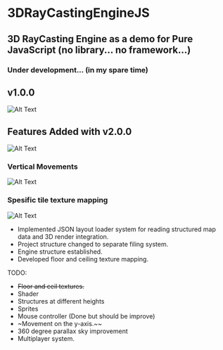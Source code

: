 # 3DRayCastingEngineJS
## 3D RayCasting Engine as a demo for Pure JavaScript (no library... no framework...)
### Under development... (in my spare time)

## v1.0.0
![Alt Text](https://media.giphy.com/media/Ul8vqAtHoMc8V3CkaP/giphy.gif)
## Features Added with v2.0.0
![Alt Text](https://media2.giphy.com/media/v1.Y2lkPTc5MGI3NjExN2prZW4zeWVoMGx4MXZjb2ZmNnhqbmxhaGNiMTJnYTB1ZXRjaDd3YSZlcD12MV9pbnRlcm5hbF9naWZfYnlfaWQmY3Q9Zw/sH54Ln2FZnkMZFGd8V/giphy.gif)
### Vertical Movements
![Alt Text](https://media1.giphy.com/media/v1.Y2lkPTc5MGI3NjExanoxc3RvYzgyM2I2cW9zeTk3N2lxZ2g2OHI4aHc5MWVvanZpZml0YyZlcD12MV9pbnRlcm5hbF9naWZfYnlfaWQmY3Q9Zw/kfy6WFQ6WSiWqCY0YT/giphy.gif)
### Spesific tile texture mapping
![Alt Text](https://media1.giphy.com/media/v1.Y2lkPTc5MGI3NjExaG5wcHNkYmt3eGhuaXJpcXB0NDM4YmV3YmR5YWdqbTdrcmt3aHQzOCZlcD12MV9pbnRlcm5hbF9naWZfYnlfaWQmY3Q9Zw/ZdIxj4snnDx0srXtpE/giphy.gif)

- Implemented JSON layout loader system for reading structured map data and 3D render integration.
- Project structure changed to separate filing system.
- Engine structure established.
- Developed floor and ceiling texture mapping.

TODO:
- ~~Floor and ceil textures.~~
- Shader
- Structures at different heights
- Sprites
- Mouse controller (Done but should be improve)
- ~Movement on the y-axis.~~
- 360 degree parallax sky improvement
- Multiplayer system.

